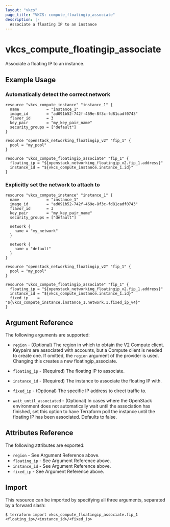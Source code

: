 ```yaml
---
layout: "vkcs"
page_title: "VKCS: compute_floatingip_associate"
description: |-
  Associate a floating IP to an instance
---
```


# vkcs\_compute\_floatingip\_associate

Associate a floating IP to an instance.

## Example Usage

### Automatically detect the correct network

```hcl
resource "vkcs_compute_instance" "instance_1" {
  name            = "instance_1"
  image_id        = "ad091b52-742f-469e-8f3c-fd81cadf0743"
  flavor_id       = 3
  key_pair        = "my_key_pair_name"
  security_groups = ["default"]
}

resource "openstack_networking_floatingip_v2" "fip_1" {
  pool = "my_pool"
}

resource "vkcs_compute_floatingip_associate" "fip_1" {
  floating_ip = "${openstack_networking_floatingip_v2.fip_1.address}"
  instance_id = "${vkcs_compute_instance.instance_1.id}"
}
```

### Explicitly set the network to attach to

```hcl
resource "vkcs_compute_instance" "instance_1" {
  name            = "instance_1"
  image_id        = "ad091b52-742f-469e-8f3c-fd81cadf0743"
  flavor_id       = 3
  key_pair        = "my_key_pair_name"
  security_groups = ["default"]

  network {
    name = "my_network"
  }

  network {
    name = "default"
  }
}

resource "openstack_networking_floatingip_v2" "fip_1" {
  pool = "my_pool"
}

resource "vkcs_compute_floatingip_associate" "fip_1" {
  floating_ip = "${openstack_networking_floatingip_v2.fip_1.address}"
  instance_id = "${vkcs_compute_instance.instance_1.id}"
  fixed_ip    = "${vkcs_compute_instance.instance_1.network.1.fixed_ip_v4}"
}
```

## Argument Reference

The following arguments are supported:

* `region` - (Optional) The region in which to obtain the V2 Compute client.
    Keypairs are associated with accounts, but a Compute client is needed to
    create one. If omitted, the `region` argument of the provider is used.
    Changing this creates a new floatingip_associate.

* `floating_ip` - (Required) The floating IP to associate.

* `instance_id` - (Required) The instance to associate the floating IP with.

* `fixed_ip` - (Optional) The specific IP address to direct traffic to.

* `wait_until_associated` - (Optional) In cases where the OpenStack environment
    does not automatically wait until the association has finished, set this
    option to have Terraform poll the instance until the floating IP has been
    associated. Defaults to false.

## Attributes Reference

The following attributes are exported:

* `region` - See Argument Reference above.
* `floating_ip` - See Argument Reference above.
* `instance_id` - See Argument Reference above.
* `fixed_ip` - See Argument Reference above.

## Import

This resource can be imported by specifying all three arguments, separated
by a forward slash:

```
$ terraform import vkcs_compute_floatingip_associate.fip_1 <floating_ip>/<instance_id>/<fixed_ip>
```
